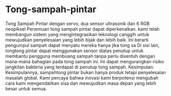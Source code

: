 # Tong-sampah-pintar

Tong Sampah Pintar dengan servo, dua sensor ultrasonik dan 6 RGB neopiksel
Penemuan tong sampah pintar dapat diperkenalkan.  kami telah membangun sistem yang mengintegrasikan teknologi canggih  untuk mewujudkan penyelesaian yang lebih bijak dan lebih baik. Ini berarti pengumpul sampah dapat menyatu mereka hanya jika tong sa Di sisi lain, tongtong pintar dapat menggunakan sensor diatas penutup untuk membantu pengguna membuang sampah tanpa perlu disentuh dengan mana-mana bahagian pada tong sampah ini. Ini dapat mengurangkan risiko jangkitan bakteria yang terdapat di penutup tong sampah.
Kesimpulan: Kesimpulannya, sampahtong pintar bukan hanya produk tetapi penyelesaian masalah global. Kami percaya bahwa inovasi kami berpotensi mengubah cara kami mengendalikan sisa dan mewujudkan masa depan yang lebih besar untuk semua.
